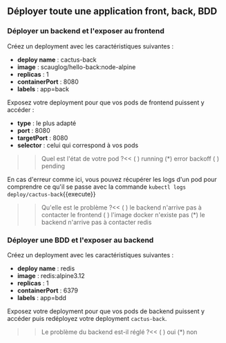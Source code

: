 ## Déployer toute une application front, back, BDD

### Déployer un backend et l'exposer au frontend

Créez un deployment avec les caractéristiques suivantes :
* **deploy name** : cactus-back
* **image** : scauglog/hello-back:node-alpine
* **replicas** : 1
* **containerPort** : 8080
* **labels** : app=back

Exposez votre deployment pour que vos pods de frontend puissent y accéder :
* **type** : le plus adapté
* **port** : 8080
* **targetPort** : 8080
* **selector** : celui qui correspond à vos pods

>>Quel est l'état de votre pod ?<<
( ) running
(*) error backoff
( ) pending

En cas d'erreur comme ici, vous pouvez récupérer les logs d'un pod pour comprendre ce qu'il se passe avec la commande `kubectl logs deploy/cactus-back`{{execute}}

>>Qu'elle est le problème ?<<
( ) le backend n'arrive pas à contacter le frontend
( ) l'image docker n'existe pas
(*) le backend n'arrive pas à contacter redis

### Déployer une BDD et l'exposer au backend

Créez un deployment avec les caractéristiques suivantes :
* **deploy name** : redis
* **image** : redis:alpine3.12
* **replicas** : 1
* **containerPort** : 6379
* **labels** : app=bdd

Exposez votre deployment pour que vos pods de backend puissent y accéder puis redéployez votre deployment `cactus-back`.

>>Le problème du backend est-il réglé ?<<
( ) oui
(*) non
